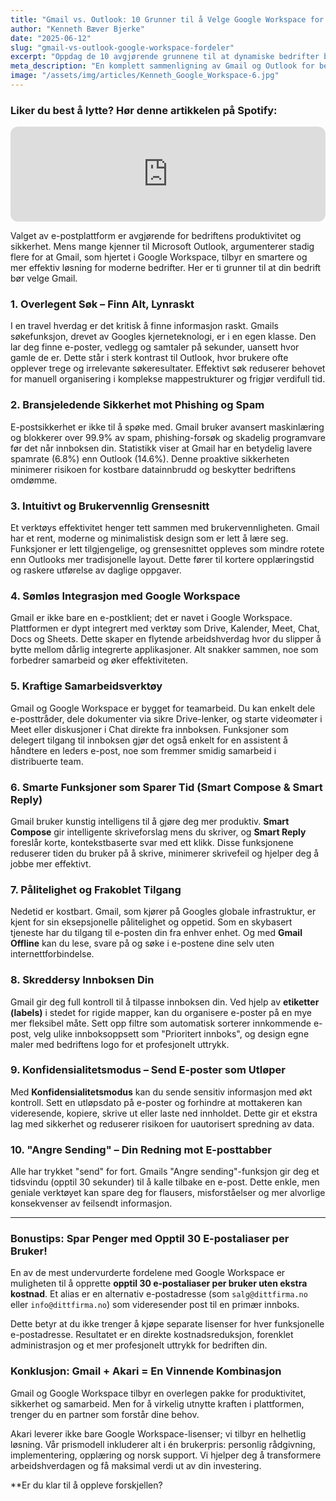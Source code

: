 ```yaml
---
title: "Gmail vs. Outlook: 10 Grunner til å Velge Google Workspace for Din Bedrift"
author: "Kenneth Bæver Bjerke"
date: "2025-06-12"
slug: "gmail-vs-outlook-google-workspace-fordeler"
excerpt: "Oppdag de 10 avgjørende grunnene til at dynamiske bedrifter bytter fra Outlook til Gmail. Fra overlegent søk og bunnsolid sikkerhet til smarte funksjoner som sparer deg tid."
meta_description: "En komplett sammenligning av Gmail og Outlook for bedrifter. Lær hvorfor Gmails søk, sikkerhet, brukervennlighet og integrasjoner i Google Workspace er et smartere valg."
image: "/assets/img/articles/Kenneth_Google_Workspace-6.jpg"
---
```


### Liker du best å lytte? Hør denne artikkelen på Spotify:
<iframe style="border-radius:12px" src="https://open.spotify.com/embed/episode/1lxLhnVqmOYPJ2Tgb5PjP0?utm_source=generator" width="100%" height="152" frameBorder="0" allowfullscreen="" allow="autoplay; clipboard-write; encrypted-media; fullscreen; picture-in-picture" loading="lazy"></iframe>

Valget av e-postplattform er avgjørende for bedriftens produktivitet og sikkerhet. Mens mange kjenner til Microsoft Outlook, argumenterer stadig flere for at Gmail, som hjertet i Google Workspace, tilbyr en smartere og mer effektiv løsning for moderne bedrifter. Her er ti grunner til at din bedrift bør velge Gmail.

### 1. Overlegent Søk – Finn Alt, Lynraskt

I en travel hverdag er det kritisk å finne informasjon raskt. Gmails søkefunksjon, drevet av Googles kjerneteknologi, er i en egen klasse. Den lar deg finne e-poster, vedlegg og samtaler på sekunder, uansett hvor gamle de er. Dette står i sterk kontrast til Outlook, hvor brukere ofte opplever trege og irrelevante søkeresultater. Effektivt søk reduserer behovet for manuell organisering i komplekse mappestrukturer og frigjør verdifull tid.

### 2. Bransjeledende Sikkerhet mot Phishing og Spam

E-postsikkerhet er ikke til å spøke med. Gmail bruker avansert maskinlæring og blokkerer over 99.9% av spam, phishing-forsøk og skadelig programvare før det når innboksen din. Statistikk viser at Gmail har en betydelig lavere spamrate (6.8%) enn Outlook (14.6%). Denne proaktive sikkerheten minimerer risikoen for kostbare datainnbrudd og beskytter bedriftens omdømme.

### 3. Intuitivt og Brukervennlig Grensesnitt

Et verktøys effektivitet henger tett sammen med brukervennligheten. Gmail har et rent, moderne og minimalistisk design som er lett å lære seg. Funksjoner er lett tilgjengelige, og grensesnittet oppleves som mindre rotete enn Outlooks mer tradisjonelle layout. Dette fører til kortere opplæringstid og raskere utførelse av daglige oppgaver.

### 4. Sømløs Integrasjon med Google Workspace

Gmail er ikke bare en e-postklient; det er navet i Google Workspace. Plattformen er dypt integrert med verktøy som Drive, Kalender, Meet, Chat, Docs og Sheets. Dette skaper en flytende arbeidshverdag hvor du slipper å bytte mellom dårlig integrerte applikasjoner. Alt snakker sammen, noe som forbedrer samarbeid og øker effektiviteten.

### 5. Kraftige Samarbeidsverktøy

Gmail og Google Workspace er bygget for teamarbeid. Du kan enkelt dele e-posttråder, dele dokumenter via sikre Drive-lenker, og starte videomøter i Meet eller diskusjoner i Chat direkte fra innboksen. Funksjoner som delegert tilgang til innboksen gjør det også enkelt for en assistent å håndtere en leders e-post, noe som fremmer smidig samarbeid i distribuerte team.

### 6. Smarte Funksjoner som Sparer Tid (Smart Compose & Smart Reply)

Gmail bruker kunstig intelligens til å gjøre deg mer produktiv. **Smart Compose** gir intelligente skriveforslag mens du skriver, og **Smart Reply** foreslår korte, kontekstbaserte svar med ett klikk. Disse funksjonene reduserer tiden du bruker på å skrive, minimerer skrivefeil og hjelper deg å jobbe mer effektivt.

### 7. Pålitelighet og Frakoblet Tilgang

Nedetid er kostbart. Gmail, som kjører på Googles globale infrastruktur, er kjent for sin eksepsjonelle pålitelighet og oppetid. Som en skybasert tjeneste har du tilgang til e-posten din fra enhver enhet. Og med **Gmail Offline** kan du lese, svare på og søke i e-postene dine selv uten internettforbindelse.

### 8. Skreddersy Innboksen Din

Gmail gir deg full kontroll til å tilpasse innboksen din. Ved hjelp av **etiketter (labels)** i stedet for rigide mapper, kan du organisere e-poster på en mye mer fleksibel måte. Sett opp filtre som automatisk sorterer innkommende e-post, velg ulike innboksoppsett som "Prioritert innboks", og design egne maler med bedriftens logo for et profesjonelt uttrykk.

### 9. Konfidensialitetsmodus – Send E-poster som Utløper

Med **Konfidensialitetsmodus** kan du sende sensitiv informasjon med økt kontroll. Sett en utløpsdato på e-poster og forhindre at mottakeren kan videresende, kopiere, skrive ut eller laste ned innholdet. Dette gir et ekstra lag med sikkerhet og reduserer risikoen for uautorisert spredning av data.

### 10. "Angre Sending" – Din Redning mot E-posttabber

Alle har trykket "send" for fort. Gmails "Angre sending"-funksjon gir deg et tidsvindu (opptil 30 sekunder) til å kalle tilbake en e-post. Dette enkle, men geniale verktøyet kan spare deg for flausers, misforståelser og mer alvorlige konsekvenser av feilsendt informasjon.

---

### Bonustips: Spar Penger med Opptil 30 E-postaliaser per Bruker!

En av de mest undervurderte fordelene med Google Workspace er muligheten til å opprette **opptil 30 e-postaliaser per bruker uten ekstra kostnad**. Et alias er en alternativ e-postadresse (som `salg@dittfirma.no` eller `info@dittfirma.no`) som videresender post til en primær innboks.

Dette betyr at du ikke trenger å kjøpe separate lisenser for hver funksjonelle e-postadresse. Resultatet er en direkte kostnadsreduksjon, forenklet administrasjon og et mer profesjonelt uttrykk for bedriften din.

### Konklusjon: Gmail + Akari = En Vinnende Kombinasjon

Gmail og Google Workspace tilbyr en overlegen pakke for produktivitet, sikkerhet og samarbeid. Men for å virkelig utnytte kraften i plattformen, trenger du en partner som forstår dine behov.

Akari leverer ikke bare Google Workspace-lisenser; vi tilbyr en helhetlig løsning. Vår prismodell inkluderer alt i én brukerpris: personlig rådgivning, implementering, opplæring og norsk support. Vi hjelper deg å transformere arbeidshverdagen og få maksimal verdi ut av din investering.

**Er du klar til å oppleve forskjellen?


